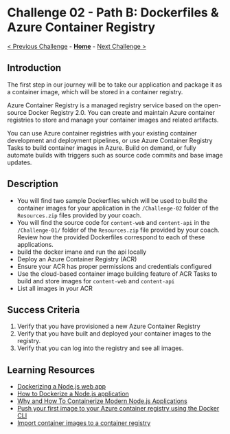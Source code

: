 # Challenge 02 - Path B: Dockerfiles & Azure Container Registry

[< Previous Challenge](./Challenge-01.md) - **[Home](../README.md)** - [Next Challenge >](./Challenge-03.md)

## Introduction

The first step in our journey will be to take our application and package it as a container image, which will be stored in a container registry.

Azure Container Registry is a managed registry service based on the open-source Docker Registry 2.0. You can create and maintain Azure container registries to store and manage your container images and related artifacts.

You can use Azure container registries with your existing container development and deployment pipelines, or use Azure Container Registry Tasks to build container images in Azure. Build on demand, or fully automate builds with triggers such as source code commits and base image updates.

## Description

- You will find two sample Dockerfiles which will be used to build the container images for your application in the `/Challenge-02` folder of the `Resources.zip` files provided by your coach.
- You will find the source code for `content-web` and `content-api` in the `/Challenge-01/` folder of the `Resources.zip` file provided by your coach. Review how the provided Dockerfiles correspond to each of these applications.
- build the docker imane and run the api locally 
- Deploy an Azure Container Registry (ACR)
- Ensure your ACR has proper permissions and credentials configured
- Use the cloud-based container image building feature of ACR Tasks to build and store images for `content-web` and `content-api`
- List all images in your ACR

## Success Criteria

1. Verify that you have provisioned a new Azure Container Registry
1. Verify that you have built and deployed your container images to the registry.
1. Verify that you can log into the registry and see all images.


## Learning Resources

- [Dockerizing a Node.js web app](https://nodejs.org/en/docs/guides/nodejs-docker-webapp/)
- [How to Dockerize a Node.js application](https://buddy.works/guides/how-dockerize-node-application)
- [Why and How To Containerize Modern Node.js Applications](https://www.cuelogic.com/blog/why-and-how-to-containerize-modern-nodejs-applications)
- [Push your first image to your Azure container registry using the Docker CLI](https://learn.microsoft.com/en-us/azure/container-registry/container-registry-get-started-docker-cli?tabs=azure-cli)
- [Import container images to a container registry](https://learn.microsoft.com/en-us/azure/container-registry/container-registry-import-images?tabs=azure-cli)
